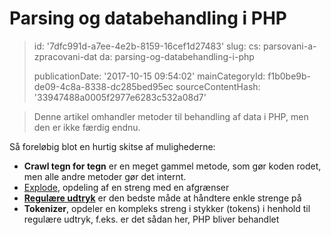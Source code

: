 Parsing og databehandling i PHP
===============================

> id: '7dfc991d-a7ee-4e2b-8159-16cef1d27483'
> slug:
> 	cs: parsovani-a-zpracovani-dat
> 	da: parsing-og-databehandling-i-php
> 
> publicationDate: '2017-10-15 09:54:02'
> mainCategoryId: f1b0be9b-de09-4c8a-8338-dc285bed95ec
> sourceContentHash: '33947488a0005f2977e6283c532a08d7'

> Denne artikel omhandler metoder til behandling af data i PHP, men den er ikke færdig endnu.

Så foreløbig blot en hurtig skitse af mulighederne:

- **Crawl tegn for tegn** er en meget gammel metode, som gør koden rodet, men alle andre metoder gør det internt.
- <a href="/explode">Explode</a>, opdeling af en streng med en afgrænser
- <a href="/regex">**Regulære udtryk**</a> er den bedste måde at håndtere enkle strenge på
- **Tokenizer**, opdeler en kompleks streng i stykker (tokens) i henhold til regulære udtryk, f.eks. er det sådan her, PHP bliver behandlet
